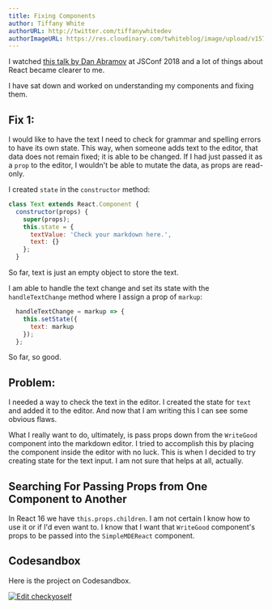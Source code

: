 ```yaml
---
title: Fixing Components
author: Tiffany White
authorURL: http://twitter.com/tiffanywhitedev
authorImageURL: https://res.cloudinary.com/twhiteblog/image/upload/v1578436739/twhiteblog-avi.png
---
```


I watched [this talk by Dan Abramov](https://www.youtube.com/watch?v=nLF0n9SACd4) at JSConf 2018 and a lot of things about React became clearer to me.

I have sat down and worked on understanding my components and fixing them.

## Fix 1:

I would like to have the text I need to check for grammar and spelling errors to have its own state. This way, when someone adds text to the editor, that data does not remain fixed; it is able to be changed. If I had just passed it as a `prop` to the editor, I wouldn't be able to mutate the data, as props are read-only.

I created `state` in the `constructor` method:

```jsx
class Text extends React.Component {
  constructor(props) {
    super(props);
    this.state = {
      textValue: 'Check your markdown here.',
      text: {}
    };
  }
```

So far, text is just an empty object to store the text.

I am able to handle the text change and set its state with the `handleTextChange` method where I assign a prop of `markup`:

```jsx
  handleTextChange = markup => {
    this.setState({
      text: markup
    });
  };
```

So far, so good.

## Problem:

I needed a way to check the text in the editor. I created the state for `text` and added it to the editor. And now that I am writing this I can see some obvious flaws.

What I really want to do, ultimately, is pass props down from the `WriteGood` component into the markdown editor. I tried to accomplish this by placing the component inside the editor with no luck. This is when I decided to try creating state for the text input. I am not sure that helps at all, actually.

## Searching For Passing Props from One Component to Another

In React 16 we have `this.props.children`. I am not certain I know how to use it or if I'd even want to. I know that I want that `WriteGood` component's props to be passed into the `SimpleMDEReact` component.

## Codesandbox

Here is the project on Codesandbox.

[![Edit checkyoself](https://codesandbox.io/static/img/play-codesandbox.svg)](https://codesandbox.io/s/7m427yrqxj?fontsize=14)
